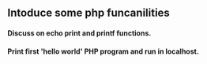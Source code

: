 ## Intoduce some php funcanilities 

#### Discuss on echo print and printf functions.

#### Print first 'hello world' PHP program and run in localhost.